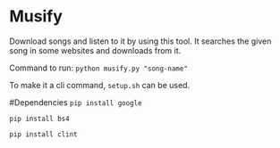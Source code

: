 # Musify
Download songs and listen to it by using this tool. It searches the given song in some websites and downloads from it.

Command to run:
```python musify.py "song-name"```

To make it a cli command, `setup.sh` can be used.

#Dependencies
`pip install google`

`pip install bs4`

`pip install clint`
